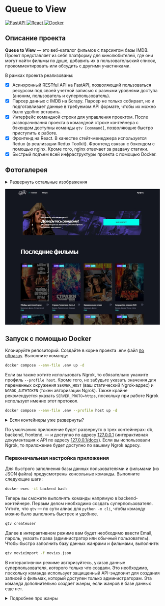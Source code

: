 # Queue to View
<a href="https://fastapi.tiangolo.com/" target="_blank">
    <img src="https://img.shields.io/badge/fastapi-009485?style=for-the-badge&logo=fastapi&logoColor=white" alt="FastAPI">
</a>
<a href="https://react.dev/" target="_blank">
    <img src="https://img.shields.io/badge/react-087ea4?style=for-the-badge&logo=react&logoColor=white" alt="React">
</a>
<a href="https://www.docker.com/" target="_blank">
    <img src="https://img.shields.io/badge/docker-1d63ed?style=for-the-badge&logo=docker&logoColor=white" alt="Docker">
</a>

## Описание проекта
**Queue to View** — это веб-каталог фильмов с парсингом базы IMDB. Проект представляет из себя платформу для кинолюбителей, где они могут найти фильмы по душе, добавить их в пользовательский список, прокомментировать или обсудить с другими участниками. 

В рамках проекта реализованы:

- [x] Асинхронный RESTful API на FastAPI, позволяющий пользоваться ресурсом под своей учетной записью с разными уровнями доступа (аноним, пользователь и суперпользователь).
- [x] Парсер данных с IMDB на Scrapy. Парсер не только собирает, но и подготавливает данные в требуемом API формате, чтобы их можно было удобно вставить.
- [x] Интерфейс командной строки для управления проектом. После разворачивания проекта в командной строке контейнера с бэкендом доступны команды ```qtv [command]```, позволяющие быстро приступить к работе.
- [x] Фронтенд на React. В качестве стейт-менеджера используется Redux (в реализации Redux Toolkit). Фронтенд связан с бэкендом с помощью nginx. Кроме того, nginx отвечает за раздачу статики.
- [x] Быстрый подъем всей инфраструктуры проекта с помощью Docker.

## Фотогалерея
<details>
<summary>Развернуть остальные изображения</summary>

![Страница авторизации](./docs/auth.jpg)
![Выбор случайного фильма](./docs/random.jpg)
![Страница фильма](./docs/single.jpg)
![Документация API](./docs/docs.jpg)

</details>

![Главная страница](./docs/main.jpg)

## Запуск с помощью Docker
Клонируйте репозиторий. Создайте в корне проекта .env файл [по образцу](.env.example). Выполните команду:
```bash
docker compose --env-file .env up -d
```

Если вы также хотите использовать Ngrok, то обязательно укажите профиль ```--profile host```. Кроме того, не забудьте указать значения для переменных окружения ```SERVER_HOST``` (ваш статический Ngrok-адрес) и ```NGROK_AUTHTOKEN``` (токен авторизации Ngrok). Также крайне рекомендуется указать ```SERVER_PROTO=https```, поскольку при работе Ngrok использует именно этот протокол.

```bash
docker compose --env-file .env --profile host up -d
```
<details>
<summary>Если контейнеры уже развернуты?</summary>

```bash
docker compose --env-file .env up --force-recreate --build -d

# или с Ngrok
docker compose --env-file .env --profile host up --force-recreate --build -d
```
</details>

По умолчанию приложение будет развернуто в трех контейнерах: db, backend, frontend, — и доступно по адресу [127.0.0.1](http://127.0.0.1/) (интерактивная документация к API по адресу [127.0.0.1/docs](http://127.0.0.1/docs)). Если вы использовали Ngrok, то приложение будет доступно по вашему Ngrok адресу.

### Первоначальная настройка приложения
Для быстрого заполнения базы данных пользователями и фильмами (из JSON файла) предусмотрены консольные команды. Выполните следующие шаги:

```bash
docker exec -it backend bash
```

Теперь вы сможете выполнять команды напрямую в backend-контейнере. Первым делом необходимо создать суперпользователя. Учтите, что ```qtv``` — по сути алиас для ```python -m cli```, чтобы команду можно было выполнять быстрее и удобнее.

```bash
qtv createuser
```

Далее в интерактивном режиме вам будет необходимо ввести Email, пароль, указать права (администратор или обычный пользователь). Чтобы быстро заполнить базу данных жанрами и фильмами, выполните:

```bash
qtv movieimport -f movies.json
```

В интерактивном режиме авторизуйтесь, указав данные суперпользователя, которого только что создали. Это необходимо, поскольку команда использует защищенный API-эндпоинт для создания записей о фильмах, который доступен только администраторам. Эта команда дополнительно создает жанры, если жанров в базе данных еще нет.

<details>
<summary>Подробнее про жанры</summary>

Поскольку в основе лежит парсинг фильмов с IMDB, мы принимали их систему жанров за эталон. Мы предполагаем, что жанры — статичная информация, поэтому не рекомендуется произвольно удалять или редактировать их. Это может привести к нарушениям в работе парсера или CLI, поскольку они опираются на перечень заранее определенных жанров. Если необходимо удалить или изменить жанр, то нужно внести соответствующие изменения в константы [здесь](./backend/cli/constants.py) и [здесь](./backend/parser/constants.py).

Жанры, если их еще нет в базе данных, создаются автоматически вместе с импортом результатов парсинга фильмов с IMDB, поскольку это необходимо для корректного сохранения результатов парсинга. Если вы не импортируете результаты парсинга, предполагается, что необходимые жанры будут созданы самостоятельно. Приложение в таком случае будет несовместимо или частично совместимо с парсером.
</details>